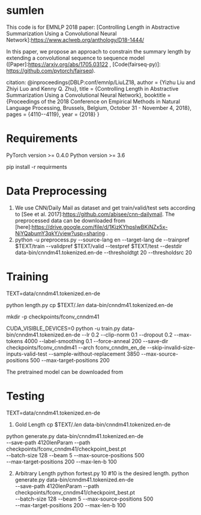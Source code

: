 # sumlen
This code is for EMNLP 2018 paper: [Controlling Length in Abstractive Summarization Using a Convolutional Neural Network]:https://www.aclweb.org/anthology/D18-1444/

In this paper, we propose an approach to constrain the summary length by extending a convolutional sequence to sequence model ([Paper]:https://arxiv.org/abs/1705.03122 , [Code(fairseq-py)]: https://github.com/pytorch/fairseq).

citation:
@inproceedings{DBLP:conf/emnlp/LiuLZ18,
  author    = {Yizhu Liu and
               Zhiyi Luo and
               Kenny Q. Zhu},
  title     = {Controlling Length in Abstractive Summarization Using a Convolutional
               Neural Network},
  booktitle = {Proceedings of the 2018 Conference on Empirical Methods in Natural
               Language Processing, Brussels, Belgium, October 31 - November 4, 2018},
  pages     = {4110--4119},
  year      = {2018}
}

# Requirements
PyTorch version >= 0.4.0
Python version >= 3.6

pip install -r requirments

# Data Preprocessing
1. We use CNN/Daily Mail as dataset and get train/valid/test sets according to [See et al. 2017]:https://github.com/abisee/cnn-dailymail. 
   The preprocessed data can be downloaded from [here]:https://drive.google.com/file/d/1KjzKYhpsIwBKiNZx5x-NiYQabumY3qkY/view?usp=sharing .
2. python -u preprocess.py --source-lang en --target-lang de --trainpref $TEXT/train --validpref $TEXT/valid --testpref $TEXT/test --destdir data-bin/cnndm41.tokenized.en-de --thresholdtgt 20 --thresholdsrc 20

# Training
TEXT=data/cnndm41.tokenized.en-de

python length.py
cp $TEXT/*.len* data-bin/cnndm41.tokenized.en-de

mkdir -p checkpoints/fconv_cnndm41

CUDA_VISIBLE_DEVICES=0 python -u train.py data-bin/cnndm41.tokenized.en-de --lr 0.2 --clip-norm 0.1 --dropout 0.2 --max-tokens 4000 --label-smoothing 0.1 --force-anneal 200 --save-dir checkpoints/fconv_cnndm41 --arch fconv_cnndm_en_de --skip-invalid-size-inputs-valid-test --sample-without-replacement 3850 --max-source-positions 500 --max-target-positions 200

The pretrained model can be downloaded from 

# Testing
TEXT=data/cnndm41.tokenized.en-de

1. Gold Length
cp $TEXT/*.len* data-bin/cnndm41.tokenized.en-de

python generate.py data-bin/cnndm41.tokenized.en-de \
 --save-path 4120lenParam --path checkpoints/fconv_cnndm41/checkpoint_best.pt \
 --batch-size 128 --beam 5 --max-source-positions 500 \
 --max-target-positions 200 --max-len-b 100


2. Arbitrary Length
python fortest.py 10 #10 is the desired length.
python generate.py data-bin/cnndm41.tokenized.en-de \
 --save-path 4120lenParam --path checkpoints/fconv_cnndm41/checkpoint_best.pt \
 --batch-size 128 --beam 5 --max-source-positions 500 \
 --max-target-positions 200 --max-len-b 100

